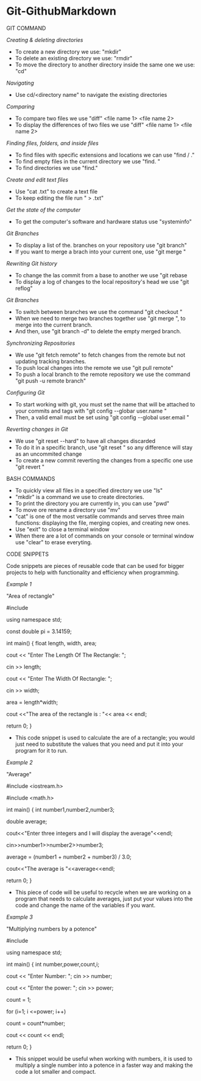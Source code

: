 # Git-GithubMarkdown



GIT COMMAND

_Creating & deleting directories_
- To create a new directory we use: "mkdir" <directory name>
- To delete an existing directory we use: "rmdir" <directory name>
- To move the directory to another directory inside the same one we use: "cd" <directory name>

_Navigating_
- Use cd/<directory name" to navigate the existing directories

_Comparing_
- To compare two files we use "diff" <file name 1> <file name 2>
- To display the differences of two files we use "diff" <file name 1> <file name 2>

_Finding files, folders, and inside files_
- To find files with specific extensions and locations we can use "find /<location> <file name>.<extension>"
- To find empty files in the current directory we use "find.<type f> <empty>"
- To find directories we use "find.<type d>"

_Create and edit text files_
- Use "cat <file name>.txt" to create a text file
- To keep editing the file run "<this is a test> > <file name>.txt"

_Get the state of the computer_
- To get the computer's software and hardware status use "systeminfo"

_Git Branches_
- To display a list of the. branches on your repository use "git branch"
- If you want to merge a brach into your current one, use "git merge <branch>"

_Rewriting Git history_
- To change the las commit from a base to another we use "git rebase <new base>
- To display a log of changes to the local repository's head we use "git reflog"

_Git Branches_
- To switch between branches we use the command "git checkout <branch name>"
- When we need to merge two branches together use "git merge <name>", to merge <name> into the current branch.
- And then, use "git branch -d" to delete the empty merged branch.

_Synchronizing Repositories_
- We use "git fetch remote" to fetch changes from the remote but not updating tracking branches.
- To push local changes into the remote we use "git pull remote"
- To push a local branch to the remote repository we use the command "git push -u remote branch"

_Configuring Git_
- To start working with git, you must set the name that will be attached to your commits and tags with "git config --globar user.name <name>"
- Then, a valid email must be set using "git config --global user.email <email>"
 
_Reverting changes in Git_
- We use "git reset --hard" to have all changes discarded
- To do it in a specific branch, use "git reset <target reference>" so any difference will stay as an uncommited change
- To create a new commit reverting the changes from a specific one use "git revert <commit sha>"

BASH COMMANDS

- To quickly view all files in a specified directory we use "ls"
- "mkdir" is a command we use to create directories.
- To print the directory you are currently in, you can use "pwd"
- To move ore rename a directory use "mv"
- "cat" is one of the most versatile commands and serves three main functions: displaying the file, merging copies, and creating new ones.
- Use "exit" to close a terminal window
- When there are a lot of commands on your console or terminal window use "clear" to erase everyting.
 

CODE SNIPPETS 
 
Code snippets are pieces of reusable code that can be used for bigger projects to help with functionality and efficiency when programming.

_Example 1_

 "Area of rectangle"

#include <iostream> 

using namespace std; 

const double pi = 3.14159; 

int main() 
{ 
float length, width, area; 

cout << "Enter The Length Of The Rectangle: "; 

cin >> length; 

cout << "Enter The Width Of Rectangle: "; 

cin >> width; 

area = length*width; 

cout <<"The area of the rectangle is : "<< area << endl;

return 0; 
}

- This code snippet is used to calculate the are of a rectangle; you would just need to substitute the values that you need and put it into your program for it to run.

_Example 2_

 "Average"

 #include <iostream.h>

#include <math.h> 

int main()
{
int number1,number2,number3;

double average;

cout<<"Enter three integers and I will display the average"<<endl;

cin>>number1>>number2>>number3;

average = (number1 + number2 + number3) / 3.0;

cout<<"The average is "<<average<<endl;

return 0;
}

- This piece of code will be useful to recycle when we are working on a program that needs to calculate averages, just put your values into the code and change the name of the variables if you want.

_Example 3_ 
 
"Multiplying numbers by a potence"

 #include <iostream> 

using namespace std; 

int main() 
{ 
int number,power,count,i; 

cout << "Enter Number: "; cin >> number; 

cout << "Enter the power: "; cin >> power; 

count = 1; 

for (i=1; i <=power; i++) 

count = count*number; 

cout << count << endl; 

return 0; 
}

- This snippet would be useful when working with numbers, it is used to multiply a single number into a potence in a faster way and making the code a lot smaller and compact. 

 

